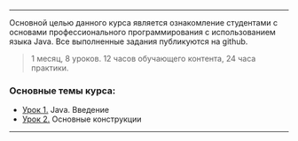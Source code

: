 ___

Основной целью данного курса является ознакомление студентами с основами профессионального программирования с использованием языка Java.
Все выполненные задания публикуются на github.

> 1 месяц, 8 уроков. 12 часов обучающего контента, 24 часа практики.

### Основные темы курса:
* [Урок 1.](https://github.com/khubulovi/java-basic-level/blob/master/src/lesson1/Main.java) Java. Введение
* [Урок 2.](https://github.com/khubulovi/java-basic-level/blob/master/src/lesson1/Main.java) Основные конструкции
____
